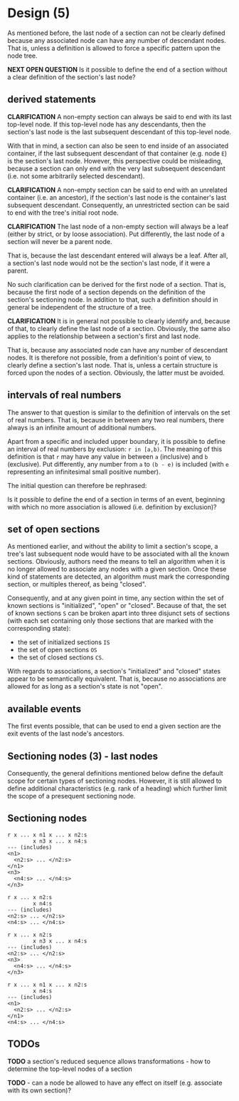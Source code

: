 
<!-- ======================================================================= -->
# Design (5)

As mentioned before, the last node of a section can not be clearly defined
because any associated node can have any number of descendant nodes. That is,
unless a definition is allowed to force a specific pattern upon the node tree.

**NEXT OPEN QUESTION**
Is it possible to define the end of a section without a clear definition of
the section's last node?

<!-- ======================================================================= -->
## derived statements

**CLARIFICATION**
A non-empty section can always be said to end with its last top-level node.
If this top-level node has any descendants, then the section's last node is
the last subsequent descendant of this top-level node.

With that in mind, a section can also be seen to end inside of an associated
container, if the last subsequent descendant of that container (e.g. node `E`)
is the section's last node. However, this perspective could be misleading,
because a section can only end with the very last subsequent descendant
(i.e. not some arbitrarily selected descendant).

**CLARIFICATION**
A non-empty section can be said to end with an unrelated container (i.e.
an ancestor), if the section's last node is the container's last subsequent
descendant. Consequently, an unrestricted section can be said to end with
the tree's initial root node.

**CLARIFICATION**
The last node of a non-empty section will always be a leaf (either by strict,
or by loose association). Put differently, the last node of a section will
never be a parent node.

That is, because the last descendant entered will always be a leaf. After all,
a section's last node would not be the section's last node, if it were a parent.

No such clarification can be derived for the first node of a section. That is,
because the first node of a section depends on the definition of the section's
sectioning node. In addition to that, such a definition should in general be
independent of the structure of a tree.

**CLARIFICATION**
It is in general not possible to clearly identify and, because of that, to
clearly define the last node of a section. Obviously, the same also applies to
the relationship between a section's first and last node.

That is, because any associated node can have any number of descendant nodes.
It is therefore not possible, from a definition's point of view, to clearly
define a section's last node. That is, unless a certain structure is forced
upon the nodes of a section. Obviously, the latter must be avoided.

<!-- ======================================================================= -->
## intervals of real numbers

The answer to that question is similar to the definition of intervals on the
set of real numbers. That is, because in between any two real numbers, there
always is an infinite amount of additional numbers.

Apart from a specific and included upper boundary, it is possible to define
an interval of real numbers by exclusion: `r in [a,b)`. The meaning of this
definition is that `r` may have any value in between `a` (inclusive) and `b`
(exclusive). Put differently, any number from `a` to `(b - e)` is included
(with `e` representing an infinitesimal small positive number).

The initial question can therefore be rephrased:

Is it possible to define the end of a section in terms of an event, beginning
with which no more association is allowed (i.e. definition by exclusion)?

<!-- ======================================================================= -->
## set of open sections

As mentioned earlier, and without the ability to limit a section's scope, a
tree's last subsequent node would have to be associated with all the known
sections. Obviously, authors need the means to tell an algorithm when it is no
longer allowed to associate any nodes with a given section. Once these kind of
statements are detected, an algorithm must mark the corresponding section, or
multiples thereof, as being "closed".

Consequently, and at any given point in time, any section within the set of
known sections is "initialized", "open" or "closed". Because of that, the set
of known sections `S` can be broken apart into three disjunct sets of sections
(with each set containing only those sections that are marked with the
corresponding state):

* the set of initialized sections `IS`
* the set of open sections `OS`
* the set of closed sections `CS`.

With regards to associations, a section's "initialized" and "closed" states
appear to be semantically equivalent. That is, because no associations are
allowed for as long as a section's state is not "open".

<!-- ======================================================================= -->
## available events

The first events possible, that can be used to end a given section are the exit
events of the last node's ancestors.

<!-- ======================================================================= -->
## Sectioning nodes (3) - last nodes

Consequently, the general definitions mentioned below define the default scope
for certain types of sectioning nodes. However, it is still allowed to define
additional characteristics (e.g. rank of a heading) which further limit the
scope of a presequent sectioning node.

<!-- ======================================================================= -->
## Sectioning nodes

```
r x ... x n1 x ... x n2:s
        x n3 x ... x n4:s
--- (includes)
<n1>
  <n2:s> ... </n2:s>
</n1>
<n3>
  <n4:s> ... </n4:s>
</n3>
```

<!-- ======================================================================= -->

```
r x ... x n2:s
        x n4:s
--- (includes)
<n2:s> ... </n2:s>
<n4:s> ... </n4:s>
```

<!-- ======================================================================= -->

```
r x ... x n2:s
        x n3 x ... x n4:s
--- (includes)
<n2:s> ... </n2:s>
<n3>
  <n4:s> ... </n4:s>
</n3>
```

<!-- ======================================================================= -->

```
r x ... x n1 x ... x n2:s
        x n4:s
--- (includes)
<n1>
  <n2:s> ... </n2:s>
</n1>
<n4:s> ... </n4:s>
```

<!-- ======================================================================= -->
## TODOs

**TODO**
a section's reduced sequence allows transformations -
how to determine the top-level nodes of a section

**TODO** -
can a node be allowed to have any effect on itself
(e.g. associate with its own section)?
